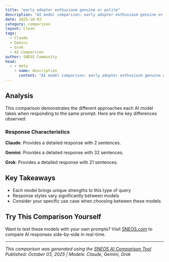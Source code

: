 ```yaml
---
title: "early adopter enthusiasm genuine or polite"
description: "AI model comparison: early adopter enthusiasm genuine or polite..."
date: 2025-10-03
category: comparison
layout: Clean
tags:
  - Claude
  - Gemini
  - Grok
  - AI Comparison
author: SNEOS Community
head:
  - - meta
    - name: description
      content: "AI model comparison: early adopter enthusiasm genuine or polite..."
---
```


<ChatComparison
  title="early adopter enthusiasm genuine or polite"
  prompt="early adopter enthusiasm genuine or polite"
  :responses='{
    "Claude": "Early adopter enthusiasm tends to be **mostly genuine**, but with some important nuances:\n\n**Genuinely enthusiastic about:**\n- Being first to try new technology\n- The potential and possibilities they see\n- Having influence in shaping products\n- The novelty and experimentation itself\n\n**Where politeness may creep in:**\n- Feedback given directly to founders/teams (often softened)\n- Public reviews when they want to maintain access\n- Social media posts when building their \u0022early adopter\u0022 brand\n- Community forums where they want to stay in good standing\n\n**Red flags for politeness over genuine enthusiasm:**\n- Feedback that\u0027s vague or overly positive\n- Reluctance to discuss specific pain points\n- More excited about being an early adopter than the actual product\n- Enthusiasm that doesn\u0027t translate to actual usage/engagement\n\n**Most reliable indicators of genuine enthusiasm:**\n- Detailed, specific feedback (both positive and critical)\n- Consistent usage patterns\n- Willingness to recruit others organically\n- Investment of their own time/resources beyond what\u0027s asked\n\nThe sweet spot is early adopters who are genuinely excited about your category/problem space but brutally honest about your specific execution. Their enthusiasm for the *potential* is real, even when their assessment of your current product is more measured.",
    "Gemini": "Whether early adopter enthusiasm is genuine or polite depends on a number of factors, and it\u0027s often a mix of both. Here\u0027s a breakdown of potential motivations and how to tell the difference:\n\n**Reasons for Genuine Enthusiasm:**\n\n*   **Innovation and novelty:** Early adopters are often drawn to new technologies and ideas simply for the sake of being on the cutting edge. They enjoy exploring new possibilities and are excited by the potential of a product or service.\n*   **Problem-solving:** They might see the new product as a potential solution to a problem they\u0027ve been facing.\n*   **Personal identity:** Being an early adopter can be part of their identity. They see themselves as tech-savvy, forward-thinking, and influential.\n*   **Community:** They may enjoy connecting with other early adopters and being part of a community that shares their interests.\n*   **Genuine belief in the product:** They might genuinely believe the product is great and has the potential to make a positive impact.\n*   **Exclusive access:** Early access can feel special and provide a sense of privilege.\n\n**Reasons for Polite (or Not Entirely Genuine) Enthusiasm:**\n\n*   **Relationship with the creator/company:** They might be friends with the founder, investors, or employees, and feel obligated to be supportive.\n*   **Fear of missing out (FOMO):** They might feel pressured to try the product to avoid being left behind or to appear relevant.\n*   **Seeking attention or recognition:** Expressing enthusiasm, especially publicly, can draw attention to themselves and boost their social media presence.\n*   **Hoping for reciprocity:** They might be hoping for future favors or opportunities from the company.\n*   **Conflict avoidance:** They may be hesitant to criticize a product, especially if they know the creators or don\u0027t want to damage a relationship.\n*   **Professional obligation:** Influencers or reviewers may be paid to promote a product, which can lead to exaggerated enthusiasm.\n\n**How to Differentiate:**\n\n*   **Specificity:** Genuine enthusiasm is often expressed with specific details about what they like and why. Polite enthusiasm tends to be more general and vague.\n*   **Critical feedback:** Genuine early adopters are more likely to offer constructive criticism and suggestions for improvement. Polite enthusiasts may avoid negativity or only offer superficial praise.\n*   **Consistency:** Do they continue to use and support the product over time? Or does their enthusiasm fade quickly?\n*   **Body language and tone:** Observe their nonverbal cues if you\u0027re interacting with them in person. Do they seem genuinely excited, or are they just going through the motions?\n*   **Context:** Consider the person\u0027s relationship with the product or company. Are they an investor, an employee, or someone who stands to benefit from its success?\n*   **Pattern of behavior:** Look at their past behavior. Are they generally enthusiastic about everything, or are they more selective in their praise?\n\n**In conclusion:**\n\nEarly adopter enthusiasm can be a valuable source of feedback and support for new products. However, it\u0027s important to be aware of the potential motivations behind that enthusiasm and to distinguish between genuine excitement and polite obligation. Understanding these nuances can help you better interpret their feedback and make informed decisions about your product. Remember, a mix of genuine and polite enthusiasm is common, and neither is inherently bad. The key is to be aware of the potential motivations and to seek out diverse perspectives.\n",
    "Grok": "Early adopter enthusiasm can be either genuine or polite, depending on the context and the individual. Let\u0027s break it down:\n\n1. **Genuine Enthusiasm**: Many early adopters are genuinely excited about new technology, products, or ideas. They often thrive on being the first to try something innovative, enjoy exploring cutting-edge solutions, and are eager to share their experiences. Their enthusiasm is driven by a passion for innovation, curiosity, or a desire to stay ahead of the curve. You can often spot genuine enthusiasm through detailed feedback, active engagement (like participating in forums or beta testing), and a willingness to overlook initial flaws because they believe in the potential.\n\n2. **Polite Enthusiasm**: On the other hand, some early adopters might express enthusiasm out of politeness, social pressure, or a desire to seem trendy. They may feel obligated to show excitement\u2014especially if they\u2019re in a community of innovators or were given early access to something exclusive. Polite enthusiasm often lacks depth; it might come across as superficial praise without specific insights or follow-through. For example, they might say, \u201CThis is amazing!\u201D but not elaborate on why or how they\u2019re using the product.\n\n**How to Tell the Difference**:\n- Genuine enthusiasm often comes with specifics: they\u2019ll talk about features, use cases, or personal experiences with the product.\n- Polite enthusiasm tends to be vague or overly positive without constructive criticism, as they\u2019re avoiding conflict or just going along with the hype.\n- Body language and tone (in person) or follow-up actions (like continued use or advocacy) can also reveal whether the excitement is real.\n\nIn many cases, it\u2019s a mix of both\u2014someone might start with genuine curiosity but temper their feedback with politeness to avoid seeming critical, especially if they\u2019re interacting with creators or a community they respect. If you\u2019re trying to gauge authenticity, look for consistent engagement over time rather than just initial reactions. Did they follow through with using the product? Are they giving thoughtful input, even if it\u2019s critical?\n\nWhich are you referring to\u2014a specific situation or a general observation? I can dig deeper if you\u2019ve got an example!"
  }'
  published-date="20:32"
/>

## Analysis

This comparison demonstrates the different approaches each AI model takes when responding to the same prompt. Here are the key differences observed:

### Response Characteristics

**Claude**: Provides a detailed response with 2 sentences. 

**Gemini**: Provides a detailed response with 32 sentences. 

**Grok**: Provides a detailed response with 21 sentences. 

## Key Takeaways

- Each model brings unique strengths to this type of query
- Response styles vary significantly between models
- Consider your specific use case when choosing between these models

## Try This Comparison Yourself

Want to test these models with your own prompts? Visit [SNEOS.com](https://sneos.com) to compare AI responses side-by-side in real-time.

---

*This comparison was generated using the [SNEOS AI Comparison Tool](https://sneos.com)*
*Published: October 03, 2025 | Models: Claude, Gemini, Grok*
